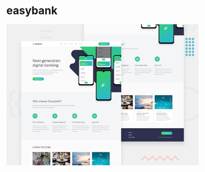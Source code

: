 # easybank
 ![Design preview for the Easybank landing page coding challenge](./design/desktop-preview.jpg)
